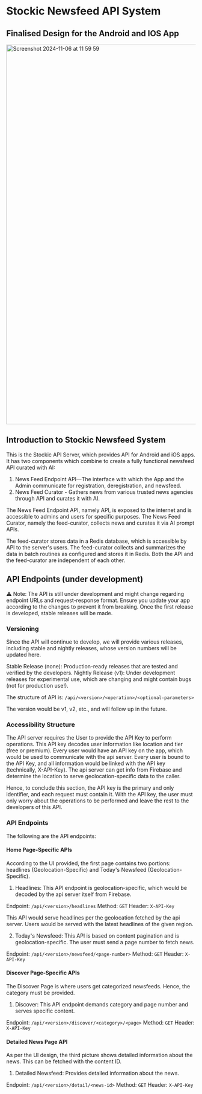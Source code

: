 # Stockic Newsfeed API System

## Finalised Design for the Android and IOS App
<img width="1006" alt="Screenshot 2024-11-06 at 11 59 59" src="https://github.com/user-attachments/assets/0ce4f3ac-85ee-48ea-84d6-c54662566c0c">

## Introduction to Stockic Newsfeed System
This is the Stockic API Server, which provides API for Android and iOS apps. It has two components which combine to create a fully functional newsfeed API curated with AI:

1. News Feed Endpoint API—The interface with which the App and the Admin communicate for registration, deregistration, and newsfeed. 
2. News Feed Curator - Gathers news from various trusted news agencies through API and curates it with AI.

The News Feed Endpoint API, namely API, is exposed to the internet and is accessible to admins and users for specific purposes. The News Feed Curator, namely the feed-curator, collects news and curates it via AI prompt APIs. 

The feed-curator stores data in a Redis database, which is accessible by API to the server's users. The feed-curator collects and summarizes the data in batch routines as configured and stores it in Redis. Both the API and the feed-curator are independent of each other. 

## API Endpoints (under development)

⚠️ Note: The API is still under development and might change regarding endpoint URLs and request-response format. Ensure you update your app according to the changes to prevent it from breaking. Once the first release is developed, stable releases will be made. 

### Versioning 

Since the API will continue to develop, we will provide various releases, including stable and nightly releases, whose version numbers will be updated here. 

Stable Release (none): Production-ready releases that are tested and verified by the developers. 
Nightly Release (v1): Under development releases for experimental use, which are changing and might contain bugs (not for production use!).

The structure of API is: `/api/<version>/<operation>/<optional-parameters>`

The version would be v1, v2, etc., and will follow up in the future.

### Accessibility Structure 

The API server requires the User to provide the API Key to perform operations. This API key decodes user information like location and tier (free or premium). Every user would have an API key on the app, which would be used to communicate with the api server. Every user is bound to the API Key, and all information would be linked with the API key (technically, X-API-Key). The api server can get info from Firebase and determine the location to serve geolocation-specific data to the caller. 

Hence, to conclude this section, the API key is the primary and only identifier, and each request must contain it. With the API key, the user must only worry about the operations to be performed and leave the rest to the developers of this API. 

### API Endpoints

The following are the API endpoints: 

#### Home Page-Specific APIs
According to the UI provided, the first page contains two portions: headlines (Geolocation-Specific) and Today's Newsfeed (Geolocation-Specific). 

1. Headlines: This API endpoint is geolocation-specific, which would be decoded by the api server itself from Firebase.

Endpoint: `/api/<version>/headlines`
Method: `GET`
Header: `X-API-Key`

This API would serve headlines per the geolocation fetched by the api server. Users would be served with the latest headlines of the given region. 

2. Today's Newsfeed: This API is based on content pagination and is geolocation-specific. The user must send a page number to fetch news.

Endpoint: `/api/<version>/newsfeed/<page-number>`
Method: `GET`
Header: `X-API-Key`

#### Discover Page-Specific APIs
The Discover Page is where users get categorized newsfeeds. Hence, the category must be provided. 

1. Discover: This API endpoint demands category and page number and serves specific content. 

Endpoint: `/api/<version>/discover/<category>/<page>`
Method: `GET`
Header: `X-API-Key`

#### Detailed News Page API
As per the UI design, the third picture shows detailed information about the news. This can be fetched with the content ID. 

1. Detailed Newsfeed: Provides detailed information about the news.

Endpoint: `/api/<version>/detail/<news-id>`
Method: `GET`
Header: `X-API-Key`
